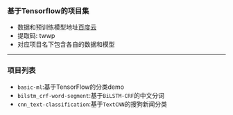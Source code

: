 ### 基于Tensorflow的项目集
- 数据和预训练模型地址[百度云](https://pan.baidu.com/s/1KmKw9nQlIj_l0O0d1nRFbg ) 
- 提取码: twwp  
- 对应项目名下包含各自的数据和模型
---

### 项目列表
- `basic-ml`:基于TensorFlow的分类demo
- `bilstm_crf-word-segment`:基于`BiLSTM-CRF`的中文分词
- `cnn_text-classification`:基于`TextCNN`的搜狗新闻分类

